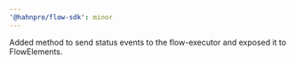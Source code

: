 ```yaml
---
'@hahnpro/flow-sdk': minor
---
```


Added method to send status events to the flow-executor and exposed it to FlowElements.

